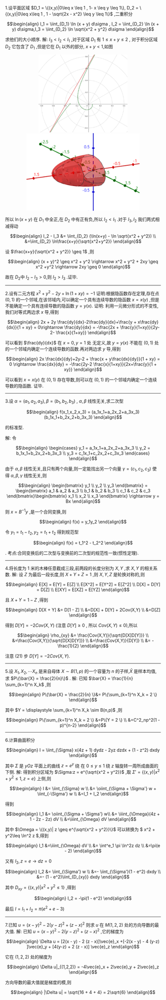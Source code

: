 1.设平面区域 $D_1 = \{(x,y)|0\leq x \leq 1 , 1- x \leq y \leq 1\}, D_2 = \{(x,y)|0\leq x\leq 1 , 1 - \sqrt{2x - x^2} \leq y \leq 1\}$ ,二重积分

$$\begin{align}
    I_1 = \iint_{D_1} \ln (x + y) d\sigma , I_2 = \iint_{D_2} \ln (x + y) d\sigma,I_3 = \iint_{D_2} \ln \sqrt{x^2 + y^2} d\sigma
\end{align}$$

求他们的大小顺序.
解:
$I_3 <I_2 <I_1$ ,对于区域 $D_1$ 有 $1 \leq x+ y \leq 2$ , 对于积分区域 $D_2$ 它包含了 $D_1$ ,但是它在 $D_1$ 以外的部分, $x + y <1$,如图
<center>
<img src="../image/1.png" src = "../image/2.png"  height=250>
</center>

<center>
<img src = "../image/2.png" height=250>
</center>

所以 $\ln (x + y)$ 在 $D_1$ 中全正,在 $D_2$ 中有正有负,所以 $I_2<I_1$ .对于 $I_3,I_2$ 我们两式相减得动

$$\begin{align}
    I_2 - I_3 &= \iint_{D_2} (\ln(x+y) - \ln \sqrt{x^2 + y^2}) \\
    &=\iint_{D_2} \ln\frac{x+y}{\sqrt{x^2+y^2}}
\end{align}$$

设 $\frac{x+y}{\sqrt{x^2 + y^2}} \geq 1$ ,则

$$\begin{align}
    (x + y)^2 \geq x^2  + y^2 \rightarrow x^2 + y^2 + 2xy \geq x^2 +y^2 \rightarrow 2xy \geq 0 
\end{align}$$

故在 $D_2$中 $I_2 - I_3 >0$,则 $I_2>I_3$ .证毕.

---
2.设有二元方程 $x^2 + y^2 - 2y+ \ln(1 + xy) = -1$ 证明:根据隐函数存在定理,存在点 $(0,1)$ 的一个邻域,在该邻域内,可以确定一个具有连续导数的隐函数 $x = x(y)$ ,但是不能确定一个具有连续导数的隐函数 $y = y(x)$.
证明:
利用一元微分形式的不变性,我们对等式两边求 $x$ 导,得到

$$\begin{align}
    2x + 2y \frac{dy}{dx}-2\frac{dy}{dx}+\frac{y + x\frac{dy}{dx}}{1 + xy} = 0\rightarrow \frac{dy}{dx} = -\frac{2x + \frac{y}{1+xy}}{2y-2- \frac{x}{1+xy}}
\end{align}$$

可以看到 $\frac{dy}{dx}$ 在 $x = 0,y=1$ 处 无定义,故 $y= y(x)$ 不能在 $(0,1)$ 处的一个邻域内确定一个连续导数的函数.再对两边求 $y$ 导,得到

$$\begin{align}
    2x \frac{dx}{dy}+2y-2 + \frac{x + y\frac{dx}{dy}}{1 + xy} = 0 \rightarrow \frac{dx}{dy} = -\frac{2y-2 \frac{x}{1+xy}}{2x+\frac{y}{1 + xy}}
\end{align}$$

可以看到 $x = x(y)$ 在 $(0,1)$ 存在导数,则可以在 $(0,1)$ 的一个邻域内确定一个连续导数的隐函数.
证毕.


---
3.设 $\alpha = (a_1,a_2,a_3),\beta = (b_1,b_2,b_3)$ , $\alpha,\beta$ 线性无关,求二次型

$$\begin{align}
    f(x_1,x_2,x_3) = (a_1x_1+a_2x_2+a_3x_3)(b_1x_1+b_2x_2+b_3x_3)
\end{align}$$

的标准型.

解:
令

$$\begin{align}
    \begin{cases}
        y_1 = a_1x_1+a_2x_2+a_3x_3 \\
        y_2 = b_1x_1+b_2x_2+b_3x_3 \\
        y_3 = c_1x_1+c_2x_2+c_3x_3
    \end{cases}
\end{align}$$

由于 $\alpha,\beta$ 线性无关,且只有两个向量,则一定能找出另一个向量 $\gamma = (c_1,c_2,c_3)$ 使得 $\alpha,\beta,\gamma$ 线性无关,则

$$\begin{align}
    \begin{bmatrix}
        y_1 \\ y_2 \\ y_3
    \end{bmatrix} = \begin{bmatrix}
        a_1 & a_2 & a_3 \\
        b_1 & b_2 & b_3 \\
        c_1 & c_2 & c_3
    \end{bmatrix}\begin{bmatrix}
        x_1 \\ x_2 \\ x_3
    \end{bmatrix} \rightarrow y = Bx
\end{align}$$

则 $x = B^{-1}y$ ,是一个合同变换,则

$$\begin{align}
    f(x) = y_1y_2
\end{align}$$


令 $y_1 = t_1 - t_2 , y_2 = t_1 + t_2$ 得到规范型

$$\begin{align}
    f(x) = t_1^2 - t_2^2
\end{align}$$

.
考点:合同变换后的二次型与变换前的二次型的规范性一致(惯性定理).


---
4.将长度为 $1$ 米的木棒任意截成三段,前两段的长度分别为 $X,Y$ ,求 $X,Y$ 的相关系数.
解:
设 $Z$ 为最后一段长度,则 $X + Y + Z = 1$ ,则 $X,Y,Z$ 是轮换对称的,则

$$\begin{align}
    E[X] = E[Y] = E[Z] \\ 
    E[X^2] = E[Y^2] = E[Z^2] \\
    D[X] = D[Y] = D[Z] \\
    E[XY] = E[XZ] = E[YZ]
\end{align}$$

且 $X + Y = 1 - Z$ ,得到

$$\begin{align}
    D[X + Y] &= D[1 - Z] \\
    &=D[X] + D[Y] + 2Cov(X,Y) \\
    &=D[Z]
\end{align}$$

得到 $D[Y] = -2Cov(X,Y)$ (注意 $D[Y] \geq 0$ , 所以 $Cov(X,Y) \leq 0$),所以

$$\begin{align}
    \rho_{xy} &= \frac{Cov(X,Y)}{\sqrt{D[X]D[Y]}} \\
    &=\frac{Cov(X,Y)}{\sqrt{D[X]D[Y]}} \\
    &=\frac{Cov(X,Y)}{D[Y]} \\
    &= -\frac{1}{2}
\end{align}$$

注意 $(21)$ 步 $D[Y] = -2Cov(X,Y)$.



---
5.设 $X_1,X_2,\cdots X_n$ 是来自母体 $X \sim B(1,p)$ 的一个容量为 $n$ 的子样,$\bar{X}$ 是样本均值,求 $P\{\bar{X} = \frac{2}{n}\}$ .
解:
已知 $\bar{X} = \frac{1}{n} \sum_{k=1}^n X_k$ ,则

$$\begin{align}
    P\{\bar{X} = \frac{2}{n} \}&= P\{\sum_{k=1}^n X_k = 2 \}
\end{align}$$

其中 $Y = \displaystyle \sum_{k=1}^n X_k \sim B(n,p)$ ,则

$$\begin{align}
    P\{\sum_{k=1}^n X_k = 2 \} &=P\{Y = 2 \} \\
    &=C^2_np^2(1 - p)^{n-2}
\end{align}$$




---
6.计算曲面积分

$$\begin{align}
    I = \iint_{\Sigma} x(4z + 1) dydz - 2yz dzdx + (1 - z^2) dxdy
\end{align}$$

其中 $\Sigma$ 是 $yOz$ 平面上的曲线 $z = e^y$ 绕 在 $0 \leq y\leq 1$ 绕 $z$ 轴旋转一周所成曲面的下侧.
解:
得到积分区域为 $\Sigma:z = e^{\sqrt{x^2 + y^2}}$ ,取 $\Sigma' = \{(x,y)| x^2  + y^2 \leq 1 , z = e\}$ 上侧,则

$$\begin{align}
    I &= \iint_{\Sigma} w \\
    &= \oiint_{\Sigma + \Sigma'} w + \iint_{-\Sigma'} w \\
    &=I_1 + I_2
\end{align}$$

得到

$$\begin{align}
    I_1  &=  \oiint_{\Sigma + \Sigma'} w\\
    &= \iiint_{\Omega}(4z + 1 -  2z - 2z) dV \\
    &=\iiint_{\Omega} dV
\end{align}$$

其中 $\Omega = \{(x,y)| z \geq e^{\sqrt{x^2 + y^2}}\}$ 可以转换为 $ x^2 + y^2\leq \ln^2 z $,得到

$$\begin{align}
    I_1  &=\iiint_{\Omega} dV \\
    &= \int^e_1 \pi \ln^2z dz \\
    &=\pi(e - 2)
\end{align}$$


又有 $I_2,z = e \rightarrow dz = 0$

$$\begin{align}
    I_2  &= \iint_{\Sigma'} w \\
    &=- \iint_{\Sigma'}(1 - e^2) dxdy \\
    &=- (1 - e^2)\iint_{D_{xy}} dxdy
\end{align}$$

其中 $D_{xy}=\{(x,y)|x^2 + y^2 \leq 1\}$ ,得到

$$\begin{align}
    I_2 = -\pi(1 - e^2)
\end{align}$$

最后 $I =  I_1 + I_2 = \pi(e^2 + e - 3)$

---
7.已知 $u = (x - y)^2 - 2(y-z)^2 + (z - x)^2$ 则求 $u$ 在 $M(1,2,2)$ 处的方向导数的最大值.
解:
已知 $u = (x - y)^2 - 2(y-z)^2 + (z - x)^2$ ,它的梯度为

$$\begin{align}
    \Delta u = [2(x - y) - 2 (z - x)]\vec{e}_x +[-2(x - y)  - 4 (y-z) ]\vec{e}_y + [4(y-z) + 2 (z - x)] \vec{e}_z 
\end{align}$$

它在 $(1,2,2)$ 处的梯度为

$$\begin{align}
    \Delta u|_{(1,2,2)} = -4\vec{e}_x + 2\vec{e}_y + 2\vec{e}_z
\end{align}$$

方向导数的最大值就是梯度的模,则

$$\begin{align}
    |\Delta u| = \sqrt{16 + 4 + 4} = 2\sqrt{6}
\end{align}$$